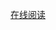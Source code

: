 [在线阅读](http://htmlpreview.github.io/?https://github.com/CoderAngle/machine-learing-code/blob/master/9-Logistic%20Regression%20-%20Credit%20Card%20Fraud%20Detection/Logistic%20Regression%20-%20Credit%20Card%20Fraud%20Detection.html)

